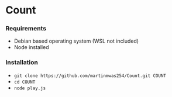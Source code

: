# Count

### Requirements
- Debian based operating system (WSL not included)
- Node installed 

### Installation
- `git clone https://github.com/martinmwas254/Count.git COUNT`
- `cd COUNT`
- `node play.js`
